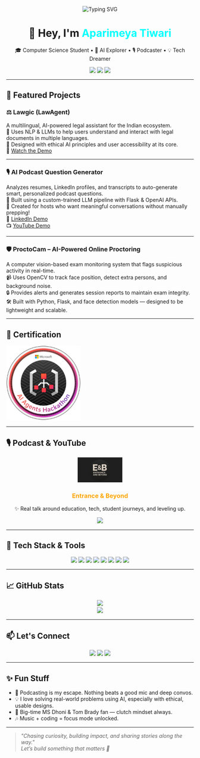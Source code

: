 <!-- Animated Typing Banner -->
<p align="center">
  <img src="https://readme-typing-svg.herokuapp.com?font=Fira+Code&weight=600&size=22&pause=1000&color=00FFFF&center=true&vCenter=true&width=700&lines=Let’s+Go!+Future+AI+Engineer+🚀;India’s+Biggest+Podcast+Down+the+Line+🎙️" alt="Typing SVG" />
</p>

<h1 align="center">👋 Hey, I'm <span style="color:#00ffff">Aparimeya Tiwari</span></h1>

<p align="center">
  🎓 Computer Science Student • 🤖 AI Explorer • 🎙️ Podcaster • 💡 Tech Dreamer
</p>

<p align="center">
  <img src="https://img.shields.io/badge/AI%20Engineer-Custom%20LLMs-%2300FFFF?style=flat&logo=openai&logoColor=%2300FFFF"/>
  <img src="https://img.shields.io/badge/Podcast%20Host-Entrance%20%26%20Beyond-orange?style=flat&logo=spotify"/>
  <img src="https://img.shields.io/github/followers/AparimeyaTiwari?label=Follow&style=social"/>
</p>

---

## 🚀 Featured Projects

### ⚖️ Lawgic (LawAgent)
A multilingual, AI-powered legal assistant for the Indian ecosystem.  
🧠 Uses NLP & LLMs to help users understand and interact with legal documents in multiple languages.  
💬 Designed with ethical AI principles and user accessibility at its core.  
🔗 [Watch the Demo](https://youtu.be/a1v9YRu0rsA?si=j2qVwgf2dhAwzGnc)

---

### 🎙️ AI Podcast Question Generator
Analyzes resumes, LinkedIn profiles, and transcripts to auto-generate smart, personalized podcast questions.  
🧩 Built using a custom-trained LLM pipeline with Flask & OpenAI APIs.  
🎯 Created for hosts who want meaningful conversations without manually prepping!  
🔗 [LinkedIn Demo](https://www.linkedin.com/posts/aparimeya-tiwari-76a252252_ai-podcasttech-flask-activity-7295121244184571905-UpkG)  
📺 [YouTube Demo](https://youtu.be/gjWOJteTW6M?si=gJXdZT0cKq_LC5Gt)

---

### 🛡️ ProctoCam – AI-Powered Online Proctoring
A computer vision-based exam monitoring system that flags suspicious activity in real-time.  
📹 Uses OpenCV to track face position, detect extra persons, and background noise.  
🔒 Provides alerts and generates session reports to maintain exam integrity.  
🛠️ Built with Python, Flask, and face detection models — designed to be lightweight and scalable.

---

## 🏅 Certification

<a href="https://www.credly.com/badges/81c2fbfd-7376-4d45-bbca-073eb3a29301/public_url" target="_blank">
  <img src="./hack-together-ai-agents-hackathon.png" alt="Hack Together AI Agents Hackathon" width="200"/>
</a>

---

## 🎙️ Podcast & YouTube

<div align="center">
  <img src="./pod_logo.png" alt="Entrance & Beyond Logo" width="120"/>

  <h3><strong><span style="color:#ffa500">Entrance & Beyond</span></strong></h3>
  <p>✨ Real talk around education, tech, student journeys, and leveling up.</p>

  <a href="https://youtube.com/@entranceandbeyond?si=IY7jbtRT9GSaNqADA">
    <img src="https://img.shields.io/badge/Subscribe-Youtube-red?style=for-the-badge&logo=youtube"/>
  </a>
</div>

---

## 🧠 Tech Stack & Tools

<p align="center">
  <img src="https://img.shields.io/badge/C++-00599C?style=for-the-badge&logo=c%2B%2B&logoColor=white"/>
  <img src="https://img.shields.io/badge/Python-3670A0?style=for-the-badge&logo=python&logoColor=white"/>
  <img src="https://img.shields.io/badge/Flask-000000?style=for-the-badge&logo=flask"/>
  <img src="https://img.shields.io/badge/OpenCV-5C3EE8?style=for-the-badge&logo=opencv&logoColor=white"/>
  <img src="https://img.shields.io/badge/Azure-0078D4?style=for-the-badge&logo=microsoftazure&logoColor=white"/>
  <img src="https://img.shields.io/badge/AWS-232F3E?style=for-the-badge&logo=amazonaws"/>
  <img src="https://img.shields.io/badge/GCP-4285F4?style=for-the-badge&logo=googlecloud"/>
  <img src="https://img.shields.io/badge/LLMs-Custom%20Training-blueviolet?style=for-the-badge"/>
</p>

---

## 📈 GitHub Stats

<p align="center">
  <img src="https://github-readme-stats.vercel.app/api?username=AparimeyaTiwari&show_icons=true&theme=radical"/>
  <br/>
  <img src="https://github-readme-stats.vercel.app/api/top-langs/?username=AparimeyaTiwari&layout=compact&theme=radical"/>
</p>

---

## 📫 Let's Connect

<p align="center">
  <a href="https://www.linkedin.com/in/aparimeya-tiwari-76a252252/"><img src="https://img.shields.io/badge/LinkedIn-blue?style=flat&logo=linkedin"/></a>
  <a href="https://leetcode.com/u/Aparimeya_Tiwari/"><img src="https://img.shields.io/badge/LeetCode-FFA116?style=flat&logo=leetcode&logoColor=black"/></a>
  <a href="https://youtube.com/@entranceandbeyond"><img src="https://img.shields.io/badge/YouTube-Entrance%20%26%20Beyond-red?style=flat&logo=youtube"/></a>
</p>

---

## ✨ Fun Stuff

- 🎤 Podcasting is my escape. Nothing beats a good mic and deep convos.
- 💡 I love solving real-world problems using AI, especially with ethical, usable designs.
- 🏏 Big-time MS Dhoni & Tom Brady fan — clutch mindset always.
- 🎶 Music + coding = focus mode unlocked.

---

> _"Chasing curiosity, building impact, and sharing stories along the way."_  
> _Let’s build something that matters 🚀_
